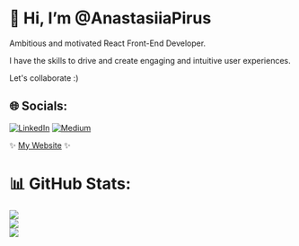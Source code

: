 # 👋 Hi, I’m @AnastasiiaPirus
Ambitious and motivated React Front-End Developer.

I have the skills to drive and create engaging and intuitive user experiences.

Let's collaborate :)

## 🌐 Socials:
[![LinkedIn](https://img.shields.io/badge/LinkedIn-%230077B5.svg?logo=linkedin&logoColor=white)](https://linkedin.com/in/anastasia-pirus) [![Medium](https://img.shields.io/badge/Medium-12100E?logo=medium&logoColor=white)](https://medium.com/@a.pirus) 

✨ [My Website](https://www.pirus.dev) ✨

# 📊 GitHub Stats:
![](https://github-readme-stats.vercel.app/api?username=AnastasiiaPirus&theme=bear&hide_border=true&include_all_commits=false&count_private=false)<br/>
![](https://github-readme-streak-stats.herokuapp.com/?user=AnastasiiaPirus&theme=bear&hide_border=true)<br/>
![](https://github-readme-stats.vercel.app/api/top-langs/?username=AnastasiiaPirus&theme=bear&hide_border=true&include_all_commits=false&count_private=false&layout=compact)


<!-- Proudly created with GPRM ( https://gprm.itsvg.in ) -->
